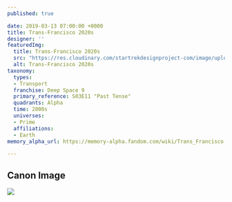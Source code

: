 ```yaml
---
published: true

date: 2019-03-13 07:00:00 +0000
title: Trans-Francisco 2020s
designer: ''
featuredImg:
  title: Trans-Francisco 2020s
  src: "https://res.cloudinary.com/startrekdesignproject-com/image/upload/v1554920708/Transfrancisoc_2020s.png"
  alt: Trans-Francisco 2020s
taxonomy:
  types:
  - Transport
  franchise: Deep Space 9
  primary_reference: S03E11 "Past Tense"
  quadrants: Alpha
  time: 2000s
  universes:
  - Prime
  affiliations: 
  - Earth
memory_alpha_url: https://memory-alpha.fandom.com/wiki/Trans_Francisco

---
```

## Canon Image

![](https://res.cloudinary.com/startrekdesignproject-com/image/upload/v1552523758/DS9-3x11_PastTense_Transfrancisco2020s.jpg.jpg)